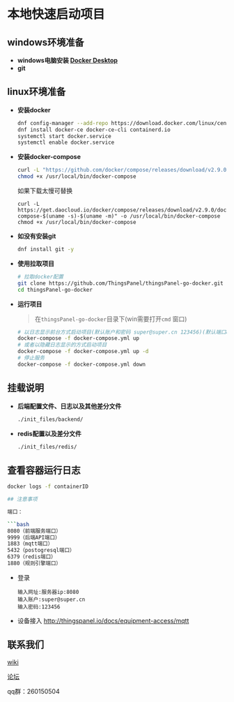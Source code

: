 # 本地快速启动项目

## windows环境准备

- **windows电脑安装 [Docker Desktop](https://www.docker.com/products/docker-desktop)**
- **git**

## linux环境准备

- **安装docker**

    ```bash
    dnf config-manager --add-repo https://download.docker.com/linux/centos/docker-ce.repo
    dnf install docker-ce docker-ce-cli containerd.io
    systemctl start docker.service
    systemctl enable docker.service
    ```

- **安装docker-compose**

    ```bash
    curl -L "https://github.com/docker/compose/releases/download/v2.9.0/docker-compose-$(uname -s)-$(uname -m)" -o /usr/local/bin/docker-compose
    chmod +x /usr/local/bin/docker-compose
    ```
    如果下载太慢可替换
    ```
    curl -L https://get.daocloud.io/docker/compose/releases/download/v2.9.0/docker-compose-$(uname -s)-$(uname -m)" -o /usr/local/bin/docker-compose
    chmod +x /usr/local/bin/docker-compose
    ```

- **如没有安装git**

    ```bash
    dnf install git -y
    ```

- **使用拉取项目**

    ```bash
    # 拉取docker配置
    git clone https://github.com/ThingsPanel/thingsPanel-go-docker.git
    cd thingsPanel-go-docker
    ```

- **运行项目**

    > 在`thingsPanel-go-docker`目录下(win需要打开`cmd` 窗口)

    ```bash
    # 以日志显示前台方式启动项目(默认账户和密码 super@super.cn 123456)(默认端口8080)
    docker-compose -f docker-compose.yml up
    # 或者以隐藏日志显示的方式启动项目
    docker-compose -f docker-compose.yml up -d
    # 停止服务
    docker-compose -f docker-compose.yml down
    ```

## 挂载说明

- **后端配置文件、日志以及其他差分文件**

    ```bash
    ./init_files/backend/
    ```
- **redis配置以及差分文件**

    ```bash
    ./init_files/redis/
    ```

## 查看容器运行日志

```bash showLineNumbers
docker logs -f containerID

## 注意事项

端口：

```bash
8080（前端服务端口）
9999（后端API端口）
1883（mqtt端口）
5432（postogresql端口）
6379（redis端口）
1880（规则引擎端口）
```
- 登录

    ```
    输入网址:服务器ip:8080
    输入账户:super@super.cn
    输入密码:123456
    ```
- 设备接入
    http://thingspanel.io/docs/equipment-access/mqtt


## 联系我们

[wiki](http://wiki.thingspanel.cn/index.php?title=%E9%A6%96%E9%A1%B5)

[论坛](http://forum.thingspanel.cn/)

qq群：260150504
